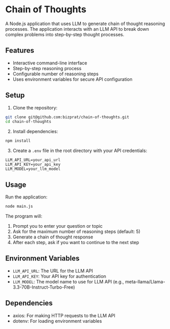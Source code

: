 # Chain of Thoughts

A Node.js application that uses LLM to generate chain of thought reasoning processes. The application interacts with an LLM API to break down complex problems into step-by-step thought processes.

## Features

- Interactive command-line interface
- Step-by-step reasoning process
- Configurable number of reasoning steps
- Uses environment variables for secure API configuration

## Setup

1. Clone the repository:
```bash
git clone git@github.com:bizprat/chain-of-thoughts.git
cd chain-of-thoughts
```

2. Install dependencies:
```bash
npm install
```

3. Create a `.env` file in the root directory with your API credentials:
```env
LLM_API_URL=your_api_url
LLM_API_KEY=your_api_key
LLM_MODEL=your_llm_model
```

## Usage

Run the application:
```bash
node main.js
```

The program will:
1. Prompt you to enter your question or topic
2. Ask for the maximum number of reasoning steps (default: 5)
3. Generate a chain of thought response
4. After each step, ask if you want to continue to the next step

## Environment Variables

- `LLM_API_URL`: The URL for the LLM API
- `LLM_API_KEY`: Your API key for authentication
- `LLM_MODEL`: The model name to use for LLM API (e.g., meta-llama/Llama-3.3-70B-Instruct-Turbo-Free)

## Dependencies

- axios: For making HTTP requests to the LLM API
- dotenv: For loading environment variables

